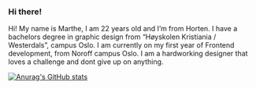 ### Hi there! 
Hi! My name is Marthe, I am 22 years old and I’m from Horten. I have a bachelors degree in graphic design from “Høyskolen Kristiania / Westerdals”, campus Oslo. I am currently on my first year of Frontend development, from Noroff campus Oslo. I am a hardworking designer that loves a challenge and dont give up on anything.

[![Anurag's GitHub stats](https://github-readme-stats.vercel.app/api?username=marthebjornsen98&theme=dark&show_icons=true)](https://github.com/anuraghazra/github-readme-stats)
